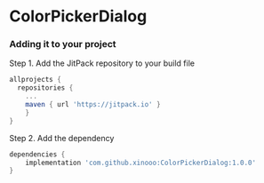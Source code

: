 # ColorPickerDialog
### Adding it to your project
Step 1. Add the JitPack repository to your build file
```groovy
allprojects {
  repositories {
    ...
    maven { url 'https://jitpack.io' }
    }
}
```
Step 2. Add the dependency
```groovy
dependencies {
    implementation 'com.github.xinooo:ColorPickerDialog:1.0.0'
}
```
